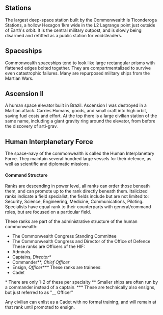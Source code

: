 ## Stations
The largest deep-space station built by the Commonwealth is Ticonderoga Stations, a hollow Hexagon 1km wide in the L2 Lagrange point just outside of Earth's orbit. It is the central military outpost, and is slowly being disarmed and refitted as a public station for voidsteaders. 
## Spaceships
Commonwealth spaceships tend to look like large rectangular prisms with flattened edges bolted together. They are compartmentalized to survive even catastrophic failures. Many are repurposed military ships from the Martian Wars.
## Ascension II
A human space elevator built in Brazil. Ascension I was destroyed in a Martian attack. Carries Humans, goods, and small craft into high orbit, saving fuel costs and effort. At the top there is a large civilian station of the same name, including a giant gravity ring around the elevator, from before the discovery of arti-grav.
## Human Interplanetary Force
The space-navy of the commonwealth is called the Human Interplanetary Force. They maintain several hundred large vessels for their defence, as well as scientific and diplomatic missions. 
#### Command Structure
Ranks are descending in power level, all ranks can order those beneath them, and can promote up to the rank directly beneath them. Italicized ranks indicate a field specialist, the fields include but are not limited to: Security, Science, Engineering, Medicine, Communications, Piloting. Specialists have equal rank to their counterparts with general/command roles, but are focused on a particular field.

These ranks are part of the administrative structure of the human commonwealth:
- The Commonwealth Congress Standing Committee
- The Commonwealth Congress and Director of the Office of Defence
These ranks are Officers of the HIF:
- Admirals
- Captains, *Director\**
- Commander\*\*, *Chief Officer*
- Ensign, *Officer\*\*\**
These ranks are trainees:
- Cadet

\* There are only 1-2 of these per specialty
\*\* Smaller ships are often run by a commander instead of a captain.
\*\*\* These are technically also ensigns, but just referred to as "__ Officer"

Any civilian can enlist as a Cadet with no formal training, and will remain at that rank until promoted to ensign.
